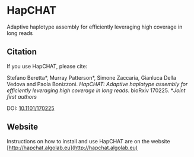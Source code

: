 # HapCHAT #

Adaptive haplotype assembly for efficiently leveraging high coverage
in long reads

## Citation ##

If you use HapCHAT, please cite:

Stefano Beretta*, Murray Patterson*, Simone Zaccaria, Gianluca Della
Vedova and Paola Bonizzoni.  _HapCHAT: Adaptive haplotype assembly for
efficiently leveraging high coverage in long reads_.  bioRxiv 170225.
*_Joint first authors_

DOI: [10.1101/170225](https://doi.org/10.1101/170225)

## Website

Instructions on how to install and use HapCHAT are on the website [http://hapchat.algolab.eu](http://hapchat.algolab.eu)
